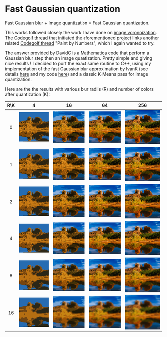# Fast Gaussian quantization

Fast Gaussian blur + Image quantization = Fast Gaussian quantization.

This works followed closely the work I have done on [image voronoization](https://github.com/bfraboni/voronoi). The [Codegolf thread](https://codegolf.stackexchange.com/questions/50299/draw-an-image-as-a-voronoi-map) that initiated the aforementioned project links another related [Codegolf thread](https://codegolf.stackexchange.com/questions/42217/paint-by-numbers) "Paint by Numbers", which I again wanted to try. 

The answer provided by DavidC is a Mathematica code that perform a Gaussian blur step then an image quantization. Pretty simple and giving nice results ! I decided to port the exact same routine to C++, using my implementation of the fast Gaussian blur approximation by IvanK (see details [here](http://blog.ivank.net/fastest-gaussian-blur.html) and my code [here](https://gist.github.com/bfraboni/946d9456b15cac3170514307cf032a27)) and a classic K-Means pass for image quantization.

Here are the the results with various blur radiis (R) and number of colors after quantization (K):

|R\K|4|16|64|256|
|:-:|:-:|:-:|:-:|:-:|
|0|![](data/demo/radius0colors4.png)|![](data/demo/radius0colors16.png)|![](data/demo/radius0colors64.png)|![](data/demo/radius0colors256.png)|
|1|![](data/demo/radius1colors4.png)|![](data/demo/radius1colors16.png)|![](data/demo/radius1colors64.png)|![](data/demo/radius1colors256.png)|
|2|![](data/demo/radius2colors4.png)|![](data/demo/radius2colors16.png)|![](data/demo/radius2colors64.png)|![](data/demo/radius2colors256.png)|
|4|![](data/demo/radius4colors4.png)|![](data/demo/radius4colors16.png)|![](data/demo/radius4colors64.png)|![](data/demo/radius4colors256.png)|
|8|![](data/demo/radius8colors4.png)|![](data/demo/radius8colors16.png)|![](data/demo/radius8colors64.png)|![](data/demo/radius8colors256.png)|
|16|![](data/demo/radius16colors4.png)|![](data/demo/radius16colors16.png)|![](data/demo/radius16colors64.png)|![](data/demo/radius16colors256.png)|
